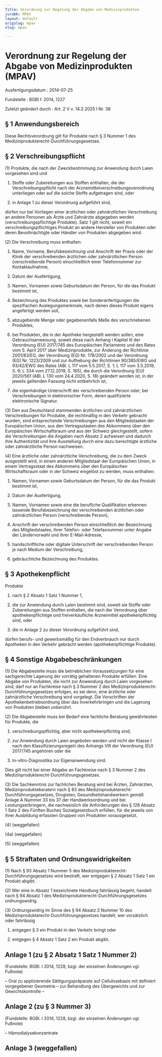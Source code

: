 ```yaml
---
Title: Verordnung zur Regelung der Abgabe von Medizinprodukten
jurabk: MPAV
layout: default
origslug: mpav
slug: mpav

---
```


# Verordnung zur Regelung der Abgabe von Medizinprodukten (MPAV)

Ausfertigungsdatum
:   2014-07-25

Fundstelle
:   BGBl I: 2014, 1227

Zuletzt geändert durch
:   Art. 2 V v. 14.2.2025 I Nr. 38


## § 1 Anwendungsbereich

Diese Rechtsverordnung gilt für Produkte nach § 3 Nummer 1 des Medizinprodukterecht-Durchführungsgesetzes.


## § 2 Verschreibungspflicht

(1) Produkte, die nach der Zweckbestimmung zur Anwendung durch Laien vorgesehen sind und

1.  Stoffe oder Zubereitungen aus Stoffen enthalten, die der Verschreibungspflicht nach der Arzneimittelverschreibungsverordnung unterliegen oder auf die solche Stoffe aufgetragen sind, oder


2.  in Anlage 1 zu dieser Verordnung aufgeführt sind,



dürfen nur bei Vorliegen einer ärztlichen oder zahnärztlichen Verschreibung an andere Personen als Ärzte und Zahnärzte abgegeben werden (verschreibungspflichtige Produkte). Satz 1 gilt nicht, soweit ein verschreibungspflichtiges Produkt an andere Hersteller von Produkten oder deren Bevollmächtigte oder Händler von Produkten abgegeben wird.

(2) Die Verschreibung muss enthalten:

1.  Name, Vorname, Berufsbezeichnung und Anschrift der Praxis oder der Klinik der verschreibenden ärztlichen oder zahnärztlichen Person (verschreibende Person) einschließlich einer Telefonnummer zur Kontaktaufnahme,


2.  Datum der Ausfertigung,


3.  Namen, Vornamen sowie Geburtsdatum der Person, für die das Produkt bestimmt ist,


4.  Bezeichnung des Produktes sowie bei Sonderanfertigungen die spezifischen Auslegungsmerkmale, nach denen dieses Produkt eigens angefertigt werden soll,


5.  abzugebende Menge oder gegebenenfalls Maße des verschriebenen Produktes,


6.  bei Produkten, die in der Apotheke hergestellt werden sollen, eine Gebrauchsanweisung, soweit diese nach Anhang I Kapitel III der Verordnung (EU) 2017/745 des Europäischen Parlaments und des Rates vom 5. April 2017 über Medizinprodukte, zur Änderung der Richtlinie 2001/83/EG, der Verordnung (EG) Nr. 178/2002 und der Verordnung (EG) Nr. 1223/2009 und zur Aufhebung der Richtlinien 90/385/EWG und 93/42/EWG des Rates (ABl. L 117 vom 5.5.2017, S. 1; L 117 vom 3.5.2019, S. 9; L 334 vom 27.12.2019, S. 165), die durch die Verordnung (EU) 2020/561 (ABl. L 130 vom 24.4.2020, S. 18) geändert worden ist, in der jeweils geltenden Fassung nicht entbehrlich ist,


7.  die eigenhändige Unterschrift der verschreibenden Person oder, bei Verschreibungen in elektronischer Form, deren qualifizierte elektronische Signatur.




(3) Den aus Deutschland stammenden ärztlichen und zahnärztlichen Verschreibungen für Produkte, die rechtmäßig in den Verkehr gebracht wurden, sind entsprechende Verschreibungen aus den Mitgliedstaaten der Europäischen Union, aus den Vertragsstaaten des Abkommens über den Europäischen Wirtschaftsraum und aus der Schweiz gleichgestellt, sofern die Verschreibungen die Angaben nach Absatz 2 aufweisen und dadurch ihre Authentizität und ihre Ausstellung durch eine dazu berechtigte ärztliche oder zahnärztliche Person nachweisen.

(4) Eine ärztliche oder zahnärztliche Verschreibung, die zu dem Zweck ausgestellt wird, in einem anderen Mitgliedstaat der Europäischen Union, in einem Vertragsstaat des Abkommens über den Europäischen Wirtschaftsraum oder in der Schweiz eingelöst zu werden, muss enthalten:

1.  Namen, Vornamen sowie Geburtsdatum der Person, für die das Produkt bestimmt ist,


2.  Datum der Ausfertigung,


3.  Namen, Vornamen sowie eine die berufliche Qualifikation erkennen lassende Berufsbezeichnung der verschreibenden ärztlichen oder zahnärztlichen Person (verschreibende Person),


4.  Anschrift der verschreibenden Person einschließlich der Bezeichnung des Mitgliedstaates, ihrer Telefon- oder Telefaxnummer unter Angabe der Ländervorwahl und ihrer E-Mail-Adresse,


5.  handschriftliche oder digitale Unterschrift der verschreibenden Person je nach Medium der Verschreibung,


6.  gebräuchliche Bezeichnung des Produktes.





## § 3 Apothekenpflicht

Produkte

1.  nach § 2 Absatz 1 Satz 1 Nummer 1,


2.  die zur Anwendung durch Laien bestimmt sind, soweit sie Stoffe oder Zubereitungen aus Stoffen enthalten, die nach der Verordnung über apothekenpflichtige und freiverkäufliche Arzneimittel apothekenpflichtig sind, oder


3.  die in Anlage 2 zu dieser Verordnung aufgeführt sind,



dürfen berufs- und gewerbsmäßig für den Endverbrauch nur durch Apotheken in den Verkehr gebracht werden (apothekenpflichtige Produkte).


## § 4 Sonstige Abgabebeschränkungen

(1) Die Abgabestelle muss die betrieblichen Voraussetzungen für eine sachgerechte Lagerung der vorrätig gehaltenen Produkte erfüllen. Eine Abgabe von Produkten, die nicht zur Anwendung durch Laien vorgesehen sind, darf nur an Fachkreise nach § 3 Nummer 2 des Medizinprodukterecht-Durchführungsgesetzes erfolgen, es sei denn, eine ärztliche oder zahnärztliche Verschreibung wird vorgelegt. Die Vorschriften der Apothekenbetriebsordnung über das Inverkehrbringen und die Lagerung von Produkten bleiben unberührt.

(2) Die Abgabestelle muss bei Bedarf eine fachliche Beratung gewährleisten für Produkte, die

1.  verschreibungspflichtig, aber nicht apothekenpflichtig sind,


2.  zur Anwendung durch Laien angeboten werden und nicht der Klasse I nach den Klassifizierungsregeln des Anhangs VIII der Verordnung (EU) 2017/745 angehören oder die


3.  In-vitro-Diagnostika zur Eigenanwendung sind.



Dies gilt nicht bei einer Abgabe an Fachkreise nach § 3 Nummer 2 des Medizinprodukterecht-Durchführungsgesetzes.

(3) Die Sachkenntnis zur fachlichen Beratung wird bei Ärzten, Zahnärzten, Medizinprodukteberatern nach § 83 des Medizinprodukterecht-Durchführungsgesetzes, Drogisten, Gesundheitshandwerkern gemäß Anlage A Nummer 33 bis 37 der Handwerksordnung und bei Leistungserbringern, die nachweislich die Anforderungen des § 126 Absatz 1 Satz 2 des Fünften Buches Sozialgesetzbuch erfüllen, für die jeweils von ihrer Ausbildung erfassten Gruppen von Produkten vorausgesetzt.

(4) (weggefallen)

(4a) (weggefallen)

(5) (weggefallen)


## § 5 Straftaten und Ordnungswidrigkeiten

(1) Nach § 93 Absatz 1 Nummer 5 des Medizinprodukterecht-Durchführungsgesetzes wird bestraft, wer entgegen § 2 Absatz 1 Satz 1 ein Produkt abgibt.

(2) Wer eine in Absatz 1 bezeichnete Handlung fahrlässig begeht, handelt nach § 94 Absatz 1 des Medizinprodukterecht-Durchführungsgesetzes ordnungswidrig.

(3) Ordnungswidrig im Sinne des § 94 Absatz 2 Nummer 10 des Medizinprodukterecht-Durchführungsgesetzes handelt, wer vorsätzlich oder fahrlässig

1.  entgegen § 3 ein Produkt in den Verkehr bringt oder


2.  entgegen § 4 Absatz 1 Satz 2 ein Produkt abgibt.





## Anlage 1 (zu § 2 Absatz 1 Satz 1 Nummer 2)

(Fundstelle: BGBl. I 2014, 1228, bzgl. der einzelnen Änderungen vgl. Fußnote)


–   Oral zu applizierende Sättigungspräparate auf Cellulosebasis mit definiert vorgegebener Geometrie – zur Behandlung des Übergewichts und zur Gewichtskontrolle –





## Anlage 2 (zu § 3 Nummer 3)

(Fundstelle: BGBl. I 2014, 1228, bzgl. der einzelnen Änderungen vgl. Fußnote)


–   Hämodialysekonzentrate





## Anlage 3 (weggefallen)


